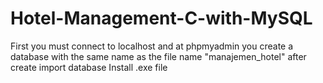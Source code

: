 # Hotel-Management-C-with-MySQL
First you must connect to localhost and at phpmyadmin you create a database with the same name as the file name "manajemen_hotel" after create import database
Install .exe file

